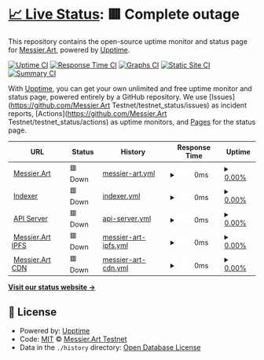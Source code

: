 # [📈 Live Status](https://https://mtestnet-status.messier.art/): <!--live status--> **🟥 Complete outage**

This repository contains the open-source uptime monitor and status page for [Messier.Art](https://https://mtestnet-status.messier.art/), powered by [Upptime](https://github.com/upptime/upptime).

[![Uptime CI](https://github.com/MessierNFT/testnet_status/workflows/Uptime%20CI/badge.svg)](https://github.com/MessierNFT/testnet_status/actions?query=workflow%3A%22Uptime+CI%22)
[![Response Time CI](https://github.com/MessierNFT/testnet_status/workflows/Response%20Time%20CI/badge.svg)](https://github.com/MessierNFT/testnet_status/actions?query=workflow%3A%22Response+Time+CI%22)
[![Graphs CI](https://github.com/MessierNFT/testnet_status/workflows/Graphs%20CI/badge.svg)](https://github.com/MessierNFT/testnet_status/actions?query=workflow%3A%22Graphs+CI%22)
[![Static Site CI](https://github.com/MessierNFT/testnet_status/workflows/Static%20Site%20CI/badge.svg)](https://github.com/MessierNFT/testnet_status/actions?query=workflow%3A%22Static+Site+CI%22)
[![Summary CI](https://github.com/MessierNFT/testnet_status/workflows/Summary%20CI/badge.svg)](https://github.com/MessierNFT/testnet_status/actions?query=workflow%3A%22Summary+CI%22)

With [Upptime](https://upptime.js.org), you can get your own unlimited and free uptime monitor and status page, powered entirely by a GitHub repository. We use [Issues](https://github.com/Messier.Art Testnet/testnet_status/issues) as incident reports, [Actions](https://github.com/Messier.Art Testnet/testnet_status/actions) as uptime monitors, and [Pages](https://https://mtestnet-status.messier.art/) for the status page.

<!--start: status pages-->
<!-- This summary is generated by Upptime (https://github.com/upptime/upptime) -->
<!-- Do not edit this manually, your changes will be overwritten -->
<!-- prettier-ignore -->
| URL | Status | History | Response Time | Uptime |
| --- | ------ | ------- | ------------- | ------ |
| <img alt="" src="https://mtestnet.messier.art/darkMobile.png" height="13"> [Messier.Art](https://mtestnet.messier.art/) | 🟥 Down | [messier-art.yml](https://github.com/MessierNFT/testnet_status/commits/HEAD/history/messier-art.yml) | <details><summary><img alt="Response time graph" src="./graphs/messier-art/response-time-week.png" height="20"> 0ms</summary><br><a href="https://messiernft.github.io/testnet_status/history/messier-art"><img alt="Response time 0" src="https://img.shields.io/endpoint?url=https%3A%2F%2Fraw.githubusercontent.com%2FMessierNFT%2Ftestnet_status%2FHEAD%2Fapi%2Fmessier-art%2Fresponse-time.json"></a><br><a href="https://messiernft.github.io/testnet_status/history/messier-art"><img alt="24-hour response time 0" src="https://img.shields.io/endpoint?url=https%3A%2F%2Fraw.githubusercontent.com%2FMessierNFT%2Ftestnet_status%2FHEAD%2Fapi%2Fmessier-art%2Fresponse-time-day.json"></a><br><a href="https://messiernft.github.io/testnet_status/history/messier-art"><img alt="7-day response time 0" src="https://img.shields.io/endpoint?url=https%3A%2F%2Fraw.githubusercontent.com%2FMessierNFT%2Ftestnet_status%2FHEAD%2Fapi%2Fmessier-art%2Fresponse-time-week.json"></a><br><a href="https://messiernft.github.io/testnet_status/history/messier-art"><img alt="30-day response time 0" src="https://img.shields.io/endpoint?url=https%3A%2F%2Fraw.githubusercontent.com%2FMessierNFT%2Ftestnet_status%2FHEAD%2Fapi%2Fmessier-art%2Fresponse-time-month.json"></a><br><a href="https://messiernft.github.io/testnet_status/history/messier-art"><img alt="1-year response time 0" src="https://img.shields.io/endpoint?url=https%3A%2F%2Fraw.githubusercontent.com%2FMessierNFT%2Ftestnet_status%2FHEAD%2Fapi%2Fmessier-art%2Fresponse-time-year.json"></a></details> | <details><summary><a href="https://messiernft.github.io/testnet_status/history/messier-art">0.00%</a></summary><a href="https://messiernft.github.io/testnet_status/history/messier-art"><img alt="All-time uptime 32.08%" src="https://img.shields.io/endpoint?url=https%3A%2F%2Fraw.githubusercontent.com%2FMessierNFT%2Ftestnet_status%2FHEAD%2Fapi%2Fmessier-art%2Fuptime.json"></a><br><a href="https://messiernft.github.io/testnet_status/history/messier-art"><img alt="24-hour uptime 0.00%" src="https://img.shields.io/endpoint?url=https%3A%2F%2Fraw.githubusercontent.com%2FMessierNFT%2Ftestnet_status%2FHEAD%2Fapi%2Fmessier-art%2Fuptime-day.json"></a><br><a href="https://messiernft.github.io/testnet_status/history/messier-art"><img alt="7-day uptime 0.00%" src="https://img.shields.io/endpoint?url=https%3A%2F%2Fraw.githubusercontent.com%2FMessierNFT%2Ftestnet_status%2FHEAD%2Fapi%2Fmessier-art%2Fuptime-week.json"></a><br><a href="https://messiernft.github.io/testnet_status/history/messier-art"><img alt="30-day uptime 0.00%" src="https://img.shields.io/endpoint?url=https%3A%2F%2Fraw.githubusercontent.com%2FMessierNFT%2Ftestnet_status%2FHEAD%2Fapi%2Fmessier-art%2Fuptime-month.json"></a><br><a href="https://messiernft.github.io/testnet_status/history/messier-art"><img alt="1-year uptime 0.00%" src="https://img.shields.io/endpoint?url=https%3A%2F%2Fraw.githubusercontent.com%2FMessierNFT%2Ftestnet_status%2FHEAD%2Fapi%2Fmessier-art%2Fuptime-year.json"></a></details>
| <img alt="" src="https://mtestnet.messier.art/darkMobile.png" height="13"> [Indexer](https://dev-server.messier.art/api/indexer_health) | 🟥 Down | [indexer.yml](https://github.com/MessierNFT/testnet_status/commits/HEAD/history/indexer.yml) | <details><summary><img alt="Response time graph" src="./graphs/indexer/response-time-week.png" height="20"> 0ms</summary><br><a href="https://messiernft.github.io/testnet_status/history/indexer"><img alt="Response time 0" src="https://img.shields.io/endpoint?url=https%3A%2F%2Fraw.githubusercontent.com%2FMessierNFT%2Ftestnet_status%2FHEAD%2Fapi%2Findexer%2Fresponse-time.json"></a><br><a href="https://messiernft.github.io/testnet_status/history/indexer"><img alt="24-hour response time 0" src="https://img.shields.io/endpoint?url=https%3A%2F%2Fraw.githubusercontent.com%2FMessierNFT%2Ftestnet_status%2FHEAD%2Fapi%2Findexer%2Fresponse-time-day.json"></a><br><a href="https://messiernft.github.io/testnet_status/history/indexer"><img alt="7-day response time 0" src="https://img.shields.io/endpoint?url=https%3A%2F%2Fraw.githubusercontent.com%2FMessierNFT%2Ftestnet_status%2FHEAD%2Fapi%2Findexer%2Fresponse-time-week.json"></a><br><a href="https://messiernft.github.io/testnet_status/history/indexer"><img alt="30-day response time 0" src="https://img.shields.io/endpoint?url=https%3A%2F%2Fraw.githubusercontent.com%2FMessierNFT%2Ftestnet_status%2FHEAD%2Fapi%2Findexer%2Fresponse-time-month.json"></a><br><a href="https://messiernft.github.io/testnet_status/history/indexer"><img alt="1-year response time 0" src="https://img.shields.io/endpoint?url=https%3A%2F%2Fraw.githubusercontent.com%2FMessierNFT%2Ftestnet_status%2FHEAD%2Fapi%2Findexer%2Fresponse-time-year.json"></a></details> | <details><summary><a href="https://messiernft.github.io/testnet_status/history/indexer">0.00%</a></summary><a href="https://messiernft.github.io/testnet_status/history/indexer"><img alt="All-time uptime 7.28%" src="https://img.shields.io/endpoint?url=https%3A%2F%2Fraw.githubusercontent.com%2FMessierNFT%2Ftestnet_status%2FHEAD%2Fapi%2Findexer%2Fuptime.json"></a><br><a href="https://messiernft.github.io/testnet_status/history/indexer"><img alt="24-hour uptime 0.00%" src="https://img.shields.io/endpoint?url=https%3A%2F%2Fraw.githubusercontent.com%2FMessierNFT%2Ftestnet_status%2FHEAD%2Fapi%2Findexer%2Fuptime-day.json"></a><br><a href="https://messiernft.github.io/testnet_status/history/indexer"><img alt="7-day uptime 0.00%" src="https://img.shields.io/endpoint?url=https%3A%2F%2Fraw.githubusercontent.com%2FMessierNFT%2Ftestnet_status%2FHEAD%2Fapi%2Findexer%2Fuptime-week.json"></a><br><a href="https://messiernft.github.io/testnet_status/history/indexer"><img alt="30-day uptime 0.00%" src="https://img.shields.io/endpoint?url=https%3A%2F%2Fraw.githubusercontent.com%2FMessierNFT%2Ftestnet_status%2FHEAD%2Fapi%2Findexer%2Fuptime-month.json"></a><br><a href="https://messiernft.github.io/testnet_status/history/indexer"><img alt="1-year uptime 0.00%" src="https://img.shields.io/endpoint?url=https%3A%2F%2Fraw.githubusercontent.com%2FMessierNFT%2Ftestnet_status%2FHEAD%2Fapi%2Findexer%2Fuptime-year.json"></a></details>
| <img alt="" src="https://mtestnet.messier.art/darkMobile.png" height="13"> [API Server](https://dev-server.messier.art/health) | 🟥 Down | [api-server.yml](https://github.com/MessierNFT/testnet_status/commits/HEAD/history/api-server.yml) | <details><summary><img alt="Response time graph" src="./graphs/api-server/response-time-week.png" height="20"> 0ms</summary><br><a href="https://messiernft.github.io/testnet_status/history/api-server"><img alt="Response time 0" src="https://img.shields.io/endpoint?url=https%3A%2F%2Fraw.githubusercontent.com%2FMessierNFT%2Ftestnet_status%2FHEAD%2Fapi%2Fapi-server%2Fresponse-time.json"></a><br><a href="https://messiernft.github.io/testnet_status/history/api-server"><img alt="24-hour response time 0" src="https://img.shields.io/endpoint?url=https%3A%2F%2Fraw.githubusercontent.com%2FMessierNFT%2Ftestnet_status%2FHEAD%2Fapi%2Fapi-server%2Fresponse-time-day.json"></a><br><a href="https://messiernft.github.io/testnet_status/history/api-server"><img alt="7-day response time 0" src="https://img.shields.io/endpoint?url=https%3A%2F%2Fraw.githubusercontent.com%2FMessierNFT%2Ftestnet_status%2FHEAD%2Fapi%2Fapi-server%2Fresponse-time-week.json"></a><br><a href="https://messiernft.github.io/testnet_status/history/api-server"><img alt="30-day response time 0" src="https://img.shields.io/endpoint?url=https%3A%2F%2Fraw.githubusercontent.com%2FMessierNFT%2Ftestnet_status%2FHEAD%2Fapi%2Fapi-server%2Fresponse-time-month.json"></a><br><a href="https://messiernft.github.io/testnet_status/history/api-server"><img alt="1-year response time 0" src="https://img.shields.io/endpoint?url=https%3A%2F%2Fraw.githubusercontent.com%2FMessierNFT%2Ftestnet_status%2FHEAD%2Fapi%2Fapi-server%2Fresponse-time-year.json"></a></details> | <details><summary><a href="https://messiernft.github.io/testnet_status/history/api-server">0.00%</a></summary><a href="https://messiernft.github.io/testnet_status/history/api-server"><img alt="All-time uptime 23.14%" src="https://img.shields.io/endpoint?url=https%3A%2F%2Fraw.githubusercontent.com%2FMessierNFT%2Ftestnet_status%2FHEAD%2Fapi%2Fapi-server%2Fuptime.json"></a><br><a href="https://messiernft.github.io/testnet_status/history/api-server"><img alt="24-hour uptime 0.00%" src="https://img.shields.io/endpoint?url=https%3A%2F%2Fraw.githubusercontent.com%2FMessierNFT%2Ftestnet_status%2FHEAD%2Fapi%2Fapi-server%2Fuptime-day.json"></a><br><a href="https://messiernft.github.io/testnet_status/history/api-server"><img alt="7-day uptime 0.00%" src="https://img.shields.io/endpoint?url=https%3A%2F%2Fraw.githubusercontent.com%2FMessierNFT%2Ftestnet_status%2FHEAD%2Fapi%2Fapi-server%2Fuptime-week.json"></a><br><a href="https://messiernft.github.io/testnet_status/history/api-server"><img alt="30-day uptime 0.00%" src="https://img.shields.io/endpoint?url=https%3A%2F%2Fraw.githubusercontent.com%2FMessierNFT%2Ftestnet_status%2FHEAD%2Fapi%2Fapi-server%2Fuptime-month.json"></a><br><a href="https://messiernft.github.io/testnet_status/history/api-server"><img alt="1-year uptime 0.00%" src="https://img.shields.io/endpoint?url=https%3A%2F%2Fraw.githubusercontent.com%2FMessierNFT%2Ftestnet_status%2FHEAD%2Fapi%2Fapi-server%2Fuptime-year.json"></a></details>
| <img alt="" src="https://mtestnet.messier.art/darkMobile.png" height="13"> [Messier.Art IPFS](https://ipfs.messier.art/ipfs/Qmf46hrJfcA8TvEMh6VNHM2G4JxsykxfYwcfhRr5ZFT12E) | 🟥 Down | [messier-art-ipfs.yml](https://github.com/MessierNFT/testnet_status/commits/HEAD/history/messier-art-ipfs.yml) | <details><summary><img alt="Response time graph" src="./graphs/messier-art-ipfs/response-time-week.png" height="20"> 0ms</summary><br><a href="https://messiernft.github.io/testnet_status/history/messier-art-ipfs"><img alt="Response time 0" src="https://img.shields.io/endpoint?url=https%3A%2F%2Fraw.githubusercontent.com%2FMessierNFT%2Ftestnet_status%2FHEAD%2Fapi%2Fmessier-art-ipfs%2Fresponse-time.json"></a><br><a href="https://messiernft.github.io/testnet_status/history/messier-art-ipfs"><img alt="24-hour response time 0" src="https://img.shields.io/endpoint?url=https%3A%2F%2Fraw.githubusercontent.com%2FMessierNFT%2Ftestnet_status%2FHEAD%2Fapi%2Fmessier-art-ipfs%2Fresponse-time-day.json"></a><br><a href="https://messiernft.github.io/testnet_status/history/messier-art-ipfs"><img alt="7-day response time 0" src="https://img.shields.io/endpoint?url=https%3A%2F%2Fraw.githubusercontent.com%2FMessierNFT%2Ftestnet_status%2FHEAD%2Fapi%2Fmessier-art-ipfs%2Fresponse-time-week.json"></a><br><a href="https://messiernft.github.io/testnet_status/history/messier-art-ipfs"><img alt="30-day response time 0" src="https://img.shields.io/endpoint?url=https%3A%2F%2Fraw.githubusercontent.com%2FMessierNFT%2Ftestnet_status%2FHEAD%2Fapi%2Fmessier-art-ipfs%2Fresponse-time-month.json"></a><br><a href="https://messiernft.github.io/testnet_status/history/messier-art-ipfs"><img alt="1-year response time 0" src="https://img.shields.io/endpoint?url=https%3A%2F%2Fraw.githubusercontent.com%2FMessierNFT%2Ftestnet_status%2FHEAD%2Fapi%2Fmessier-art-ipfs%2Fresponse-time-year.json"></a></details> | <details><summary><a href="https://messiernft.github.io/testnet_status/history/messier-art-ipfs">0.00%</a></summary><a href="https://messiernft.github.io/testnet_status/history/messier-art-ipfs"><img alt="All-time uptime 32.08%" src="https://img.shields.io/endpoint?url=https%3A%2F%2Fraw.githubusercontent.com%2FMessierNFT%2Ftestnet_status%2FHEAD%2Fapi%2Fmessier-art-ipfs%2Fuptime.json"></a><br><a href="https://messiernft.github.io/testnet_status/history/messier-art-ipfs"><img alt="24-hour uptime 0.00%" src="https://img.shields.io/endpoint?url=https%3A%2F%2Fraw.githubusercontent.com%2FMessierNFT%2Ftestnet_status%2FHEAD%2Fapi%2Fmessier-art-ipfs%2Fuptime-day.json"></a><br><a href="https://messiernft.github.io/testnet_status/history/messier-art-ipfs"><img alt="7-day uptime 0.00%" src="https://img.shields.io/endpoint?url=https%3A%2F%2Fraw.githubusercontent.com%2FMessierNFT%2Ftestnet_status%2FHEAD%2Fapi%2Fmessier-art-ipfs%2Fuptime-week.json"></a><br><a href="https://messiernft.github.io/testnet_status/history/messier-art-ipfs"><img alt="30-day uptime 0.00%" src="https://img.shields.io/endpoint?url=https%3A%2F%2Fraw.githubusercontent.com%2FMessierNFT%2Ftestnet_status%2FHEAD%2Fapi%2Fmessier-art-ipfs%2Fuptime-month.json"></a><br><a href="https://messiernft.github.io/testnet_status/history/messier-art-ipfs"><img alt="1-year uptime 0.00%" src="https://img.shields.io/endpoint?url=https%3A%2F%2Fraw.githubusercontent.com%2FMessierNFT%2Ftestnet_status%2FHEAD%2Fapi%2Fmessier-art-ipfs%2Fuptime-year.json"></a></details>
| <img alt="" src="https://mtestnet.messier.art/darkMobile.png" height="13"> [Messier.Art CDN](https://assets.messier.art/) | 🟥 Down | [messier-art-cdn.yml](https://github.com/MessierNFT/testnet_status/commits/HEAD/history/messier-art-cdn.yml) | <details><summary><img alt="Response time graph" src="./graphs/messier-art-cdn/response-time-week.png" height="20"> 0ms</summary><br><a href="https://messiernft.github.io/testnet_status/history/messier-art-cdn"><img alt="Response time 0" src="https://img.shields.io/endpoint?url=https%3A%2F%2Fraw.githubusercontent.com%2FMessierNFT%2Ftestnet_status%2FHEAD%2Fapi%2Fmessier-art-cdn%2Fresponse-time.json"></a><br><a href="https://messiernft.github.io/testnet_status/history/messier-art-cdn"><img alt="24-hour response time 0" src="https://img.shields.io/endpoint?url=https%3A%2F%2Fraw.githubusercontent.com%2FMessierNFT%2Ftestnet_status%2FHEAD%2Fapi%2Fmessier-art-cdn%2Fresponse-time-day.json"></a><br><a href="https://messiernft.github.io/testnet_status/history/messier-art-cdn"><img alt="7-day response time 0" src="https://img.shields.io/endpoint?url=https%3A%2F%2Fraw.githubusercontent.com%2FMessierNFT%2Ftestnet_status%2FHEAD%2Fapi%2Fmessier-art-cdn%2Fresponse-time-week.json"></a><br><a href="https://messiernft.github.io/testnet_status/history/messier-art-cdn"><img alt="30-day response time 0" src="https://img.shields.io/endpoint?url=https%3A%2F%2Fraw.githubusercontent.com%2FMessierNFT%2Ftestnet_status%2FHEAD%2Fapi%2Fmessier-art-cdn%2Fresponse-time-month.json"></a><br><a href="https://messiernft.github.io/testnet_status/history/messier-art-cdn"><img alt="1-year response time 0" src="https://img.shields.io/endpoint?url=https%3A%2F%2Fraw.githubusercontent.com%2FMessierNFT%2Ftestnet_status%2FHEAD%2Fapi%2Fmessier-art-cdn%2Fresponse-time-year.json"></a></details> | <details><summary><a href="https://messiernft.github.io/testnet_status/history/messier-art-cdn">0.00%</a></summary><a href="https://messiernft.github.io/testnet_status/history/messier-art-cdn"><img alt="All-time uptime 0.00%" src="https://img.shields.io/endpoint?url=https%3A%2F%2Fraw.githubusercontent.com%2FMessierNFT%2Ftestnet_status%2FHEAD%2Fapi%2Fmessier-art-cdn%2Fuptime.json"></a><br><a href="https://messiernft.github.io/testnet_status/history/messier-art-cdn"><img alt="24-hour uptime 0.00%" src="https://img.shields.io/endpoint?url=https%3A%2F%2Fraw.githubusercontent.com%2FMessierNFT%2Ftestnet_status%2FHEAD%2Fapi%2Fmessier-art-cdn%2Fuptime-day.json"></a><br><a href="https://messiernft.github.io/testnet_status/history/messier-art-cdn"><img alt="7-day uptime 0.00%" src="https://img.shields.io/endpoint?url=https%3A%2F%2Fraw.githubusercontent.com%2FMessierNFT%2Ftestnet_status%2FHEAD%2Fapi%2Fmessier-art-cdn%2Fuptime-week.json"></a><br><a href="https://messiernft.github.io/testnet_status/history/messier-art-cdn"><img alt="30-day uptime 0.00%" src="https://img.shields.io/endpoint?url=https%3A%2F%2Fraw.githubusercontent.com%2FMessierNFT%2Ftestnet_status%2FHEAD%2Fapi%2Fmessier-art-cdn%2Fuptime-month.json"></a><br><a href="https://messiernft.github.io/testnet_status/history/messier-art-cdn"><img alt="1-year uptime 0.00%" src="https://img.shields.io/endpoint?url=https%3A%2F%2Fraw.githubusercontent.com%2FMessierNFT%2Ftestnet_status%2FHEAD%2Fapi%2Fmessier-art-cdn%2Fuptime-year.json"></a></details>

<!--end: status pages-->

[**Visit our status website →**](https://https://mtestnet-status.messier.art/)

## 📄 License

- Powered by: [Upptime](https://github.com/upptime/upptime)
- Code: [MIT](./LICENSE) © [Messier.Art Testnet](https://https://mtestnet-status.messier.art/)
- Data in the `./history` directory: [Open Database License](https://opendatacommons.org/licenses/odbl/1-0/)
